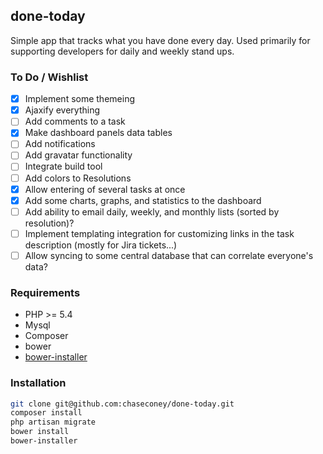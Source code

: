 ## done-today

Simple app that tracks what you have done every day. Used primarily for supporting developers for daily and weekly stand ups.

### To Do / Wishlist
- [x] Implement some themeing
- [x] Ajaxify everything
- [ ] Add comments to a task
- [x] Make dashboard panels data tables
- [ ] Add notifications
- [ ] Add gravatar functionality
- [ ] Integrate build tool
- [ ] Add colors to Resolutions
- [x] Allow entering of several tasks at once
- [x] Add some charts, graphs, and statistics to the dashboard
- [ ] Add ability to email daily, weekly, and monthly lists (sorted by resolution)?
- [ ] Implement templating integration for customizing links in the task description (mostly for Jira tickets...)
- [ ] Allow syncing to some central database that can correlate everyone's data?

### Requirements
* PHP >= 5.4
* Mysql
* Composer
* bower
* [bower-installer](https://www.npmjs.org/package/bower-installer)

### Installation

```bash
git clone git@github.com:chaseconey/done-today.git
composer install
php artisan migrate
bower install
bower-installer
```
